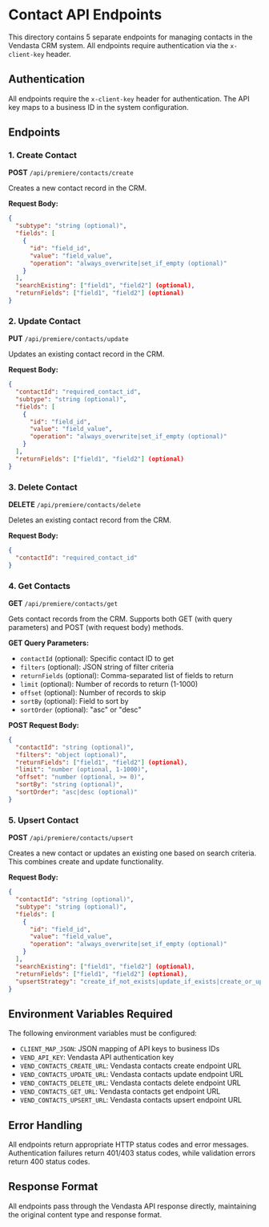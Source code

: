 # Contact API Endpoints

This directory contains 5 separate endpoints for managing contacts in the Vendasta CRM system. All endpoints require authentication via the `x-client-key` header.

## Authentication

All endpoints require the `x-client-key` header for authentication. The API key maps to a business ID in the system configuration.

## Endpoints

### 1. Create Contact
**POST** `/api/premiere/contacts/create`

Creates a new contact record in the CRM.

**Request Body:**
```json
{
  "subtype": "string (optional)",
  "fields": [
    {
      "id": "field_id",
      "value": "field_value",
      "operation": "always_overwrite|set_if_empty (optional)"
    }
  ],
  "searchExisting": ["field1", "field2"] (optional),
  "returnFields": ["field1", "field2"] (optional)
}
```

### 2. Update Contact
**PUT** `/api/premiere/contacts/update`

Updates an existing contact record in the CRM.

**Request Body:**
```json
{
  "contactId": "required_contact_id",
  "subtype": "string (optional)",
  "fields": [
    {
      "id": "field_id",
      "value": "field_value",
      "operation": "always_overwrite|set_if_empty (optional)"
    }
  ],
  "returnFields": ["field1", "field2"] (optional)
}
```

### 3. Delete Contact
**DELETE** `/api/premiere/contacts/delete`

Deletes an existing contact record from the CRM.

**Request Body:**
```json
{
  "contactId": "required_contact_id"
}
```

### 4. Get Contacts
**GET** `/api/premiere/contacts/get`

Gets contact records from the CRM. Supports both GET (with query parameters) and POST (with request body) methods.

**GET Query Parameters:**
- `contactId` (optional): Specific contact ID to get
- `filters` (optional): JSON string of filter criteria
- `returnFields` (optional): Comma-separated list of fields to return
- `limit` (optional): Number of records to return (1-1000)
- `offset` (optional): Number of records to skip
- `sortBy` (optional): Field to sort by
- `sortOrder` (optional): "asc" or "desc"

**POST Request Body:**
```json
{
  "contactId": "string (optional)",
  "filters": "object (optional)",
  "returnFields": ["field1", "field2"] (optional),
  "limit": "number (optional, 1-1000)",
  "offset": "number (optional, >= 0)",
  "sortBy": "string (optional)",
  "sortOrder": "asc|desc (optional)"
}
```

### 5. Upsert Contact
**POST** `/api/premiere/contacts/upsert`

Creates a new contact or updates an existing one based on search criteria. This combines create and update functionality.

**Request Body:**
```json
{
  "contactId": "string (optional)",
  "subtype": "string (optional)",
  "fields": [
    {
      "id": "field_id",
      "value": "field_value",
      "operation": "always_overwrite|set_if_empty (optional)"
    }
  ],
  "searchExisting": ["field1", "field2"] (optional),
  "returnFields": ["field1", "field2"] (optional),
  "upsertStrategy": "create_if_not_exists|update_if_exists|create_or_update (optional)"
}
```

## Environment Variables Required

The following environment variables must be configured:

- `CLIENT_MAP_JSON`: JSON mapping of API keys to business IDs
- `VEND_API_KEY`: Vendasta API authentication key
- `VEND_CONTACTS_CREATE_URL`: Vendasta contacts create endpoint URL
- `VEND_CONTACTS_UPDATE_URL`: Vendasta contacts update endpoint URL
- `VEND_CONTACTS_DELETE_URL`: Vendasta contacts delete endpoint URL
- `VEND_CONTACTS_GET_URL`: Vendasta contacts get endpoint URL
- `VEND_CONTACTS_UPSERT_URL`: Vendasta contacts upsert endpoint URL

## Error Handling

All endpoints return appropriate HTTP status codes and error messages. Authentication failures return 401/403 status codes, while validation errors return 400 status codes.

## Response Format

All endpoints pass through the Vendasta API response directly, maintaining the original content type and response format.
